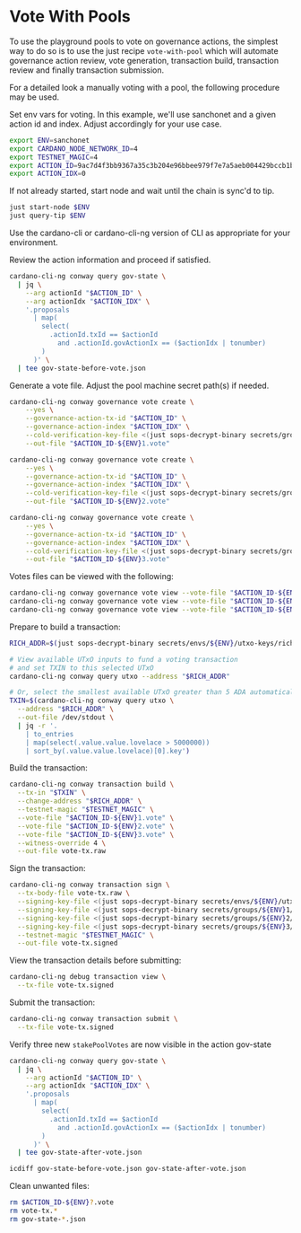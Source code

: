 # Vote With Pools

To use the playground pools to vote on governance actions, the simplest way to
do so is to use the just recipe `vote-with-pool` which will automate governance
action review, vote generation, transaction build, transaction review and
finally transaction submission.

For a detailed look a manually voting with a pool, the following procedure may
be used.

Set env vars for voting.  In this example, we'll use sanchonet and a given
action id and index.  Adjust accordingly for your use case.
```bash
export ENV=sanchonet
export CARDANO_NODE_NETWORK_ID=4
export TESTNET_MAGIC=4
export ACTION_ID=9ac7d4f3bb9367a35c3b204e96bbee979f7e7a5aeb004429bccb1ba911805a2c
export ACTION_IDX=0
```

If not already started, start node and wait until the chain is sync'd to tip.
```bash
just start-node $ENV
just query-tip $ENV
```

Use the cardano-cli or cardano-cli-ng version of CLI as appropriate for your
environment.

Review the action information and proceed if satisfied.
```bash
cardano-cli-ng conway query gov-state \
  | jq \
    --arg actionId "$ACTION_ID" \
    --arg actionIdx "$ACTION_IDX" \
    '.proposals
      | map(
        select(
          .actionId.txId == $actionId
            and .actionId.govActionIx == ($actionIdx | tonumber)
        )
      )' \
  | tee gov-state-before-vote.json
```

Generate a vote file.  Adjust the pool machine secret path(s) if needed.
```bash
cardano-cli-ng conway governance vote create \
    --yes \
    --governance-action-tx-id "$ACTION_ID" \
    --governance-action-index "$ACTION_IDX" \
    --cold-verification-key-file <(just sops-decrypt-binary secrets/groups/${ENV}1/deploy/${ENV}1-bp-a-1-cold.vkey) \
    --out-file "$ACTION_ID-${ENV}1.vote"

cardano-cli-ng conway governance vote create \
    --yes \
    --governance-action-tx-id "$ACTION_ID" \
    --governance-action-index "$ACTION_IDX" \
    --cold-verification-key-file <(just sops-decrypt-binary secrets/groups/${ENV}2/deploy/${ENV}2-bp-b-1-cold.vkey) \
    --out-file "$ACTION_ID-${ENV}2.vote"

cardano-cli-ng conway governance vote create \
    --yes \
    --governance-action-tx-id "$ACTION_ID" \
    --governance-action-index "$ACTION_IDX" \
    --cold-verification-key-file <(just sops-decrypt-binary secrets/groups/${ENV}3/deploy/${ENV}3-bp-c-1-cold.vkey) \
    --out-file "$ACTION_ID-${ENV}3.vote"
```

Votes files can be viewed with the following:
```bash
cardano-cli-ng conway governance vote view --vote-file "$ACTION_ID-${ENV}1.vote"
cardano-cli-ng conway governance vote view --vote-file "$ACTION_ID-${ENV}2.vote"
cardano-cli-ng conway governance vote view --vote-file "$ACTION_ID-${ENV}3.vote"
```

Prepare to build a transaction:
```bash
RICH_ADDR=$(just sops-decrypt-binary secrets/envs/${ENV}/utxo-keys/rich-utxo.addr)

# View available UTxO inputs to fund a voting transaction
# and set TXIN to this selected UTxO
cardano-cli-ng conway query utxo --address "$RICH_ADDR"

# Or, select the smallest available UTxO greater than 5 ADA automatically with jq:
TXIN=$(cardano-cli-ng conway query utxo \
  --address "$RICH_ADDR" \
  --out-file /dev/stdout \
  | jq -r '.
    | to_entries
    | map(select(.value.value.lovelace > 5000000))
    | sort_by(.value.value.lovelace)[0].key')
```

Build the transaction:
```bash
cardano-cli-ng conway transaction build \
  --tx-in "$TXIN" \
  --change-address "$RICH_ADDR" \
  --testnet-magic "$TESTNET_MAGIC" \
  --vote-file "$ACTION_ID-${ENV}1.vote" \
  --vote-file "$ACTION_ID-${ENV}2.vote" \
  --vote-file "$ACTION_ID-${ENV}3.vote" \
  --witness-override 4 \
  --out-file vote-tx.raw
```

Sign the transaction:
```bash
cardano-cli-ng conway transaction sign \
  --tx-body-file vote-tx.raw \
  --signing-key-file <(just sops-decrypt-binary secrets/envs/${ENV}/utxo-keys/rich-utxo.skey) \
  --signing-key-file <(just sops-decrypt-binary secrets/groups/${ENV}1/no-deploy/${ENV}1-bp-a-1-cold.skey) \
  --signing-key-file <(just sops-decrypt-binary secrets/groups/${ENV}2/no-deploy/${ENV}2-bp-b-1-cold.skey) \
  --signing-key-file <(just sops-decrypt-binary secrets/groups/${ENV}3/no-deploy/${ENV}3-bp-c-1-cold.skey) \
  --testnet-magic "$TESTNET_MAGIC" \
  --out-file vote-tx.signed
```

View the transaction details before submitting:
```bash
cardano-cli-ng debug transaction view \
  --tx-file vote-tx.signed
```

Submit the transaction:
```bash
cardano-cli-ng conway transaction submit \
  --tx-file vote-tx.signed
```

Verify three new `stakePoolVotes` are now visible in the action gov-state
```bash
cardano-cli-ng conway query gov-state \
  | jq \
    --arg actionId "$ACTION_ID" \
    --arg actionIdx "$ACTION_IDX" \
    '.proposals
      | map(
        select(
          .actionId.txId == $actionId
            and .actionId.govActionIx == ($actionIdx | tonumber)
        )
      )' \
  | tee gov-state-after-vote.json

icdiff gov-state-before-vote.json gov-state-after-vote.json
```

Clean unwanted files:
```bash
rm $ACTION_ID-${ENV}?.vote
rm vote-tx.*
rm gov-state-*.json
```
